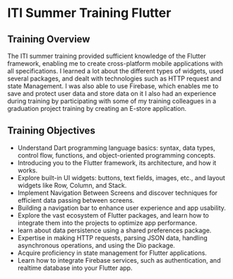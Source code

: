 # ITI Summer Training Flutter 

## Training Overview
The ITI summer training provided sufficient knowledge of the Flutter framework, enabling me to create cross-platform mobile applications with all specifications. I learned a lot about the different types of widgets, used several packages, and dealt with technologies such as HTTP request and state Management. I was also able to use Firebase, which enables me to save and protect user data and store data on it I also had an experience during training by participating with some of my training colleagues in a graduation project training by creating an E-store application.

## Training Objectives
- Understand Dart programming language basics: syntax, data types, control flow, functions, and object-oriented programming concepts.
- Introducing you to the Flutter framework, its architecture, and how it works.
- Explore built-in UI widgets: buttons, text fields, images, etc., and layout widgets like Row, Column, and Stack.
- Implement Navigation Between Screens and discover techniques for efficient data passing between screens.
- Building a navigation bar to enhance user experience and app usability.
- Explore the vast ecosystem of Flutter packages, and learn how to integrate them into the projects to optimize app performance.
- learn about data persistence using a shared preferences package.
- Expertise in making HTTP requests, parsing JSON data, handling asynchronous operations, and using the Dio package.
- Acquire proficiency in state management for Flutter applications.
- Learn how to integrate Firebase services, such as authentication, and realtime database into your Flutter app.
